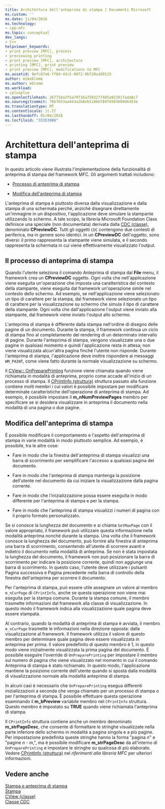 ```yaml
---
title: Architettura dell'anteprima di stampa | Documenti Microsoft
ms.custom: ''
ms.date: 11/04/2016
ms.technology:
- cpp-mfc
ms.topic: conceptual
dev_langs:
- C++
helpviewer_keywords:
- print preview [MFC], process
- previewing printing
- print preview [MFC], architecture
- printing [MFC], print preview
- print preview [MFC], modifications to MFC
ms.assetid: 0efc87e6-ff8d-43c5-9d72-9b729a169115
author: mikeblome
ms.author: mblome
ms.workload:
- cplusplus
ms.openlocfilehash: 26771ba3f5a79716a759327f485a92391fada8c7
ms.sourcegitcommit: 76b7653ae443a2b8eb1186b789f8503609d6453e
ms.translationtype: MT
ms.contentlocale: it-IT
ms.lasthandoff: 05/04/2018
ms.locfileid: "33353986"
---
```

# <a name="print-preview-architecture"></a>Architettura dell'anteprima di stampa
In questo articolo viene illustrata l'implementazione della funzionalità di anteprima di stampa del framework MFC. Gli argomenti trattati includono:  
  
-   [Processo di anteprima di stampa](#_core_the_print_preview_process)  
  
-   [Modifica dell'anteprima di stampa](#_core_modifying_print_preview)  
  
 L'anteprima di stampa è piuttosto diversa dalla visualizzazione e dalla stampa di una schermata perché, anziché disegnare direttamente un'immagine in un dispositivo, l'applicazione deve simulare la stampante utilizzando lo schermo. A tale scopo, la libreria Microsoft Foundation Class definisce una speciale (non documentata) derivata dalla [CDC (classe)](../mfc/reference/cdc-class.md), denominato **CPreviewDC**. Tutti gli oggetti `CDC` contengono due contesti di periferica, ma in genere sono identici. In un **CPreviewDC** dell'oggetto, sono diversi: il primo rappresenta la stampante viene simulata, e il secondo rappresenta la schermata in cui viene effettivamente visualizzato l'output.  
  
##  <a name="_core_the_print_preview_process"></a> Il processo di anteprima di stampa  
 Quando l'utente seleziona il comando Anteprima di stampa dal **File** menu, il framework crea un **CPreviewDC** oggetto. Ogni volta che nell'applicazione viene eseguita un'operazione che imposta una caratteristica del contesto della stampante, viene eseguita dal framework un'operazione simile nel contesto dello schermo. Ad esempio, se nell'applicazione viene selezionato un tipo di carattere per la stampa, dal framework viene selezionato un tipo di carattere per la visualizzazione su schermo che simula il tipo di carattere della stampante. Ogni volta che dall'applicazione l'output viene inviato alla stampante, dal framework viene inviato l'output allo schermo.  
  
 L'anteprima di stampa è differente dalla stampa nell'ordine di disegno delle pagine di un documento. Durante la stampa, il framework continua un ciclo di stampa fino al completamento del rendering di un determinato intervallo di pagine. Durante l'anteprima di stampa, vengono visualizzate una o due pagine in qualsiasi momento e quindi l'applicazione resta in attesa; non viene visualizzata alcun'altra pagina finché l'utente non risponde. Durante l'anteprima di stampa, l'applicazione deve inoltre rispondere ai messaggi `WM_PAINT`, come viene fatto durante la normale visualizzazione su schermo.  
  
 Il [CView:: OnPreparePrinting](../mfc/reference/cview-class.md#onprepareprinting) funzione viene chiamata quando viene richiamata in modalità di anteprima, proprio come accade all'inizio di un processo di stampa. Il [CPrintInfo (struttura)](../mfc/reference/cprintinfo-structure.md) struttura passato alla funzione contiene molti membri i cui valori è possibile impostare per modificare determinate caratteristiche dell'operazione di anteprima di stampa. Ad esempio, è possibile impostare il **m_nNumPreviewPages** membro per specificare se si desidera visualizzare in anteprima il documento nella modalità di una pagina o due pagine.  
  
##  <a name="_core_modifying_print_preview"></a> Modifica dell'anteprima di stampa  
 È possibile modificare il comportamento e l'aspetto dell'anteprima di stampa in varie modalità in modo piuttosto semplice. Ad esempio, è possibile, tra le altre cose:  
  
-   Fare in modo che la finestra dell'anteprima di stampa visualizzi una barra di scorrimento per semplificare l'accesso a qualsiasi pagina del documento.  
  
-   Fare in modo che l'anteprima di stampa mantenga la posizione dell'utente nel documento da cui iniziare la visualizzazione dalla pagina corrente.  
  
-   Fare in modo che l'inizializzazione possa essere eseguita in modo differente per l'anteprima di stampa e per la stampa.  
  
-   Fare in modo che l'anteprima di stampa visualizzi i numeri di pagina con il proprio formato personalizzato.  
  
 Se si conosce la lunghezza del documento e si chiama `SetMaxPage` con il valore appropriato, il framework può utilizzare questa informazione nella modalità anteprima nonché durante la stampa. Una volta che il framework conosce la lunghezza del documento, può fornire alla finestra di anteprima una barra di scorrimento, consentendo all'utente di scorrere avanti e indietro il documento nella modalità di anteprima. Se non è stata impostata la lunghezza del documento, il framework non può posizionare la barra di scorrimento per indicare la posizione corrente, quindi non aggiunge una barra di scorrimento. In questo caso, l'utente deve utilizzare i pulsanti Pagina successiva e Pagina precedente nella barra di controllo della finestra dell'anteprima per scorrere il documento.  
  
 Per l'anteprima di stampa, può essere utile assegnare un valore al membro `m_nCurPage` di `CPrintInfo`, anche se questa operazione non viene mai eseguita per la stampa comune. Durante la stampa comune, il membro trasmette informazioni dal framework alla classe di visualizzazione. In questo modo il framework indica alla visualizzazione quale pagina deve essere stampata.  
  
 Al contrario, quando la modalità di anteprima di stampa è avviata, il membro `m_nCurPage` trasmette le informazioni nella direzione opposta: dalla visualizzazione al framework. Il framework utilizza il valore di questo membro per determinare quale pagina deve essere visualizzata in anteprima per prima. Il valore predefinito di questo membro è 1, in questo modo viene inizialmente visualizzata la prima pagina del documento. È possibile eseguire l'override di `OnPreparePrinting` per impostare il membro sul numero di pagina che viene visualizzato nel momento in cui il comando Anteprima di stampa è stato richiamato. In questo modo, l'applicazione mantiene la posizione corrente dell'utente quando si sposta dalla modalità di visualizzazione normale alla modalità anteprima di stampa.  
  
 In alcuni casi è necessario che `OnPreparePrinting` esegua differenti inizializzazioni a seconda che venga chiamato per un processo di stampa o per l'anteprima di stampa. È possibile effettuare questa operazione esaminando il **m_bPreview** variabile membro nel `CPrintInfo` struttura. Questo membro è impostato su **TRUE** quando viene richiamata l'anteprima di stampa.  
  
 Il `CPrintInfo` struttura contiene anche un membro denominato **m_strPageDesc**, che consente di formattare le stringhe visualizzate nella parte inferiore dello schermo in modalità a pagina singola e a più pagine. Per impostazione predefinita queste stringhe hanno la forma "pagina *n*" e "pagine *n* - *m*,", ma è possibile modificare **m_strPageDesc** da all'interno di `OnPreparePrinting` e impostare le stringhe su qualcosa di più elaborato. Vedere [CPrintInfo (struttura)](../mfc/reference/cprintinfo-structure.md) nel *riferimenti alla libreria MFC* per ulteriori informazioni.  
  
## <a name="see-also"></a>Vedere anche  
 [Stampa e anteprima di stampa](../mfc/printing-and-print-preview.md)   
 [Stampa](../mfc/printing.md)   
 [CView (classe)](../mfc/reference/cview-class.md)   
 [Classe CDC](../mfc/reference/cdc-class.md)
